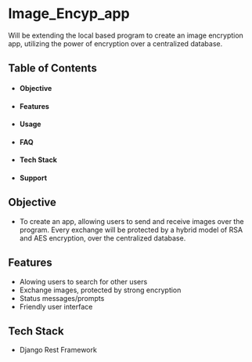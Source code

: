 
# Image_Encyp_app

Will be extending the local based program to create an image encryption app, utilizing the power of encryption over a centralized database.

## Table of Contents

- #### Objective
- #### Features
- #### Usage
- #### FAQ
- #### Tech Stack
- #### Support
  
## Objective

- To create an app, allowing users to send and receive images over the program. Every exchange will be protected by a hybrid model of RSA and AES encryption, over the centralized database.
## Features

- Alowing users to search for other users
- Exchange images, protected by strong encryption
- Status messages/prompts
- Friendly user interface


## Tech Stack

- Django Rest Framework


